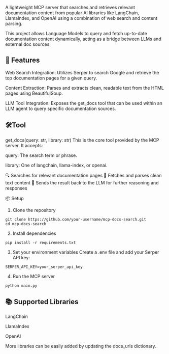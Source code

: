 A lightweight MCP server that searches and retrieves relevant documentation content from popular AI libraries like LangChain, LlamaIndex, and OpenAI using a combination of web search and content parsing.

This project allows Language Models to query and fetch up-to-date documentation content dynamically, acting as a bridge between LLMs and external doc sources.


## 🚀 Features

Web Search Integration:
Utilizes Serper to search Google and retrieve the top documentation pages for a given query.

Content Extraction:
Parses and extracts clean, readable text from the HTML pages using BeautifulSoup.

LLM Tool Integration:
Exposes the get_docs tool that can be used within an LLM agent to query specific documentation sources.

## 🛠️Tool

get_docs(query: str, library: str)
This is the core tool provided by the MCP server.
It accepts:

query: The search term or phrase.

library: One of langchain, llama-index, or openai.

🔍 Searches for relevant documentation pages
📄 Fetches and parses clean text content
🧠 Sends the result back to the LLM for further reasoning and responses


📦 Setup

1. Clone the repository
```
git clone https://github.com/your-username/mcp-docs-search.git
cd mcp-docs-search
```

2. Install dependencies
```
pip install -r requirements.txt
```

3. Set your environment variables Create a .env file and add your Serper API key:
```
SERPER_API_KEY=your_serper_api_key
```

4. Run the MCP server
```
python main.py
```

## 📚 Supported Libraries
LangChain

LlamaIndex

OpenAI

More libraries can be easily added by updating the docs_urls dictionary.